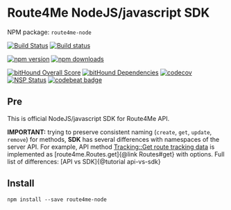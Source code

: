 # Route4Me NodeJS/javascript SDK

NPM package: `route4me-node`

[![Build Status](https://travis-ci.org/route4me/route4me-nodejs-sdk.svg?branch=master)](https://travis-ci.org/route4me/route4me-nodejs-sdk)
[![Build status](https://ci.appveyor.com/api/projects/status/t292y0ywsri2x4el?svg=true)](https://ci.appveyor.com/project/maxkoryukov/route4me-nodejs-sdk-oga5i)

[![npm version](https://img.shields.io/npm/v/route4me-node.svg)](https://www.npmjs.com/package/route4me-node)
[![npm downloads](https://img.shields.io/npm/dm/route4me-node.svg)](https://www.npmjs.com/package/route4me-node)

[![bitHound Overall Score](https://www.bithound.io/github/route4me/route4me-nodejs-sdk/badges/score.svg)](https://www.bithound.io/github/route4me/route4me-nodejs-sdk)
[![bitHound Dependencies](https://www.bithound.io/github/route4me/route4me-nodejs-sdk/badges/dependencies.svg)](https://www.bithound.io/github/route4me/route4me-nodejs-sdk/master/dependencies/npm)
[![codecov](https://codecov.io/gh/route4me/route4me-nodejs-sdk/branch/master/graph/badge.svg)](https://codecov.io/gh/route4me/route4me-nodejs-sdk)
[![NSP Status](https://nodesecurity.io/orgs/route4me/projects/5a353146-e6b4-4bc1-8108-f35517faadde/badge)](https://nodesecurity.io/orgs/route4me/projects/5a353146-e6b4-4bc1-8108-f35517faadde)
[![codebeat badge](https://codebeat.co/badges/79f229c5-27f7-4ab9-8503-2d6fc95052f9)](https://codebeat.co/projects/github-com-route4me-route4me-nodejs-sdk)

## Pre

This is official NodeJS/javascript SDK for Route4Me API.

**IMPORTANT:** trying to preserve consistent naming (`create`, `get`, `update`, `remove`) for methods, **SDK** has several differences with namespaces of the server API. For example, API method [Tracking::Get route tracking data](https://route4me.io/docs/#get-route-tracking-data) is implemented as [route4me.Routes.get]{@link Routes#get} with options. Full list of differences: [API vs SDK]{@tutorial api-vs-sdk}

## Install

```shell
npm install --save route4me-node
```
